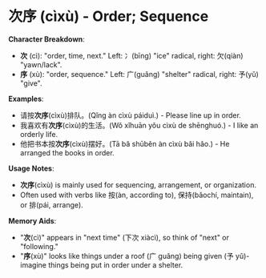 # **次序 (cìxù) - Order; Sequence**

**Character Breakdown**:  
- **次** (cì): "order, time, next." Left: 冫(bīng) "ice" radical, right: 欠(qiàn) "yawn/lack".  
- **序** (xù): "order, sequence." Left: 广(guǎng) "shelter" radical, right: 予(yǔ) "give".

**Examples**:  
- 请按**次序**(cìxù)排队。(Qǐng àn cìxù páiduì.) - Please line up in order.  
- 我喜欢有**次序**(cìxù)的生活。(Wǒ xǐhuān yǒu cìxù de shēnghuó.) - I like an orderly life.  
- 他把书本按**次序**(cìxù)摆好。(Tā bǎ shūběn àn cìxù bǎi hǎo.) - He arranged the books in order.

**Usage Notes**:  
- **次序**(cìxù) is mainly used for sequencing, arrangement, or organization.  
- Often used with verbs like 按(àn, according to), 保持(bǎochí, maintain), or 排(pái, arrange).

**Memory Aids**:  
- "**次**(cì)" appears in "next time" (下次 xiàcì), so think of "next" or "following."  
- "**序**(xù)" looks like things under a roof (广 guǎng) being given (予 yǔ)-imagine things being put in order under a shelter.